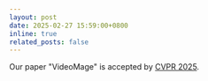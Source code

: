 ```yaml
---
layout: post
date: 2025-02-27 15:59:00+0800
inline: true
related_posts: false
---
```


Our paper "VideoMage" is accepted by [CVPR 2025](https://cvpr.thecvf.com/).
